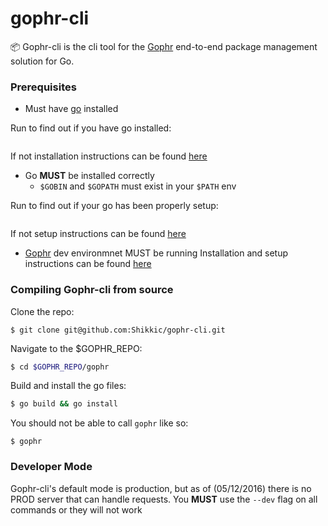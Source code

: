 # gophr-cli

:package: Gophr-cli is the cli tool for the [Gophr](https://github.com/skeswa/gophr) end-to-end package management solution for Go.

### Prerequisites
- Must have [go](https://golang.org/) installed

Run to find out if you have go installed:
```

```
If not installation instructions can be found [here](https://golang.org/dl/)

- Go **MUST** be installed correctly
  - `$GOBIN` and `$GOPATH` must exist in your `$PATH` env

Run to find out if your go has been properly setup:
```

```
If not setup instructions can be found [here]()

- [Gophr](https://github.com/skeswa/gophr) dev environmnet MUST be running
Installation and setup instructions can be found [here](https://github.com/skeswa/gophr)


### Compiling Gophr-cli from source

Clone the repo:
```
$ git clone git@github.com:Shikkic/gophr-cli.git
```

Navigate to the $GOPHR_REPO:
```sh
$ cd $GOPHR_REPO/gophr
```

Build and install the go files:
```sh
$ go build && go install
```

You should not be able to call `gophr` like so:
```
$ gophr
```

### Developer Mode

Gophr-cli's default mode is production, but as of (05/12/2016) there is no PROD server that can handle requests. You **MUST** use the `--dev` flag on all commands or they will not work
